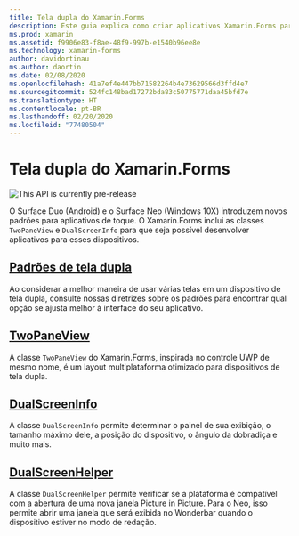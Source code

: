 ```yaml
---
title: Tela dupla do Xamarin.Forms
description: Este guia explica como criar aplicativos Xamarin.Forms para dispositivos de tela dupla.
ms.prod: xamarin
ms.assetid: f9906e83-f8ae-48f9-997b-e1540b96ee8e
ms.technology: xamarin-forms
author: davidortinau
ms.author: daortin
ms.date: 02/08/2020
ms.openlocfilehash: 41a7ef4e447bb71582264b4e73629566d3ffd4e7
ms.sourcegitcommit: 524fc148bad17272bda83c50775771daa45bfd7e
ms.translationtype: HT
ms.contentlocale: pt-BR
ms.lasthandoff: 02/20/2020
ms.locfileid: "77480504"
---
```

# <a name="xamarinforms-dual-screen"></a>Tela dupla do Xamarin.Forms

![](~/media/shared/preview.png "This API is currently pre-release")

O Surface Duo (Android) e o Surface Neo (Windows 10X) introduzem novos padrões para aplicativos de toque. O Xamarin.Forms inclui as classes `TwoPaneView` e `DualScreenInfo` para que seja possível desenvolver aplicativos para esses dispositivos.

## <a name="dual-screen-patterns"></a>[Padrões de tela dupla](design-patterns.md)

Ao considerar a melhor maneira de usar várias telas em um dispositivo de tela dupla, consulte nossas diretrizes sobre os padrões para encontrar qual opção se ajusta melhor à interface do seu aplicativo.

## <a name="twopaneview"></a>[TwoPaneView](twopaneview.md)

A classe `TwoPaneView` do Xamarin.Forms, inspirada no controle UWP de mesmo nome, é um layout multiplataforma otimizado para dispositivos de tela dupla.

## <a name="dualscreeninfo"></a>[DualScreenInfo](dual-screen-info.md)

A classe `DualScreenInfo` permite determinar o painel de sua exibição, o tamanho máximo dele, a posição do dispositivo, o ângulo da dobradiça e muito mais.

## <a name="dualscreenhelper"></a>[DualScreenHelper](dual-screen-helper.md)

A classe `DualScreenHelper` permite verificar se a plataforma é compatível com a abertura de uma nova janela Picture in Picture. Para o Neo, isso permite abrir uma janela que será exibida no Wonderbar quando o dispositivo estiver no modo de redação.
